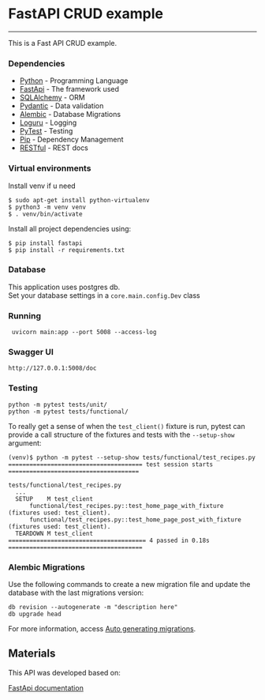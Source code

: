 # FastAPI CRUD example

---

This is a Fast API CRUD example.

### Dependencies

* [Python](https://www.python.org/) - Programming Language
* [FastApi](https://fastapi.tiangolo.com/) - The framework used
* [SQLAlchemy](https://docs.sqlalchemy.org/) - ORM
* [Pydantic](https://pydantic-docs.helpmanual.io/) - Data validation
* [Alembic](https://alembic.sqlalchemy.org/) - Database Migrations
* [Loguru](https://loguru.readthedocs.io/) - Logging
* [PyTest](https://docs.pytest.org/) - Testing
* [Pip](https://pypi.org/project/pip/) - Dependency Management
* [RESTful](https://restfulapi.net/) - REST docs

### Virtual environments

Install venv if u need
```
$ sudo apt-get install python-virtualenv
$ python3 -m venv venv
$ . venv/bin/activate
```
Install all project dependencies using:
```
$ pip install fastapi
$ pip install -r requirements.txt
```
### Database
This application uses postgres db.   
Set your database settings in a `core.main.config.Dev` class

### Running

```
 uvicorn main:app --port 5008 --access-log
```
### Swagger UI

```
http://127.0.0.1:5008/doc
```

### Testing

```
python -m pytest tests/unit/
python -m pytest tests/functional/
```

To really get a sense of when the `test_client()` fixture is run,
pytest can provide a call structure of the fixtures and tests with the `--setup-show` argument:

```
(venv)$ python -m pytest --setup-show tests/functional/test_recipes.py
====================================== test session starts =====================================

tests/functional/test_recipes.py
  ...
  SETUP    M test_client
      functional/test_recipes.py::test_home_page_with_fixture (fixtures used: test_client).
      functional/test_recipes.py::test_home_page_post_with_fixture (fixtures used: test_client).
  TEARDOWN M test_client
======================================= 4 passed in 0.18s ======================================
```

### Alembic Migrations

Use the following commands to create a new migration file and update the database with the last migrations version:

```
db revision --autogenerate -m "description here"
db upgrade head
```

For more information, access [Auto generating migrations](https://alembic.sqlalchemy.org/en/latest/autogenerate.html).

## Materials

This API was developed based on:

[FastApi documentation](https://fastapi.tiangolo.com/)